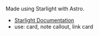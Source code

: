 

Made using Starlight with Astro.
- [Starlight Documentation](https://starlight.astro.build/getting-started/)
- use: card, note callout, link card